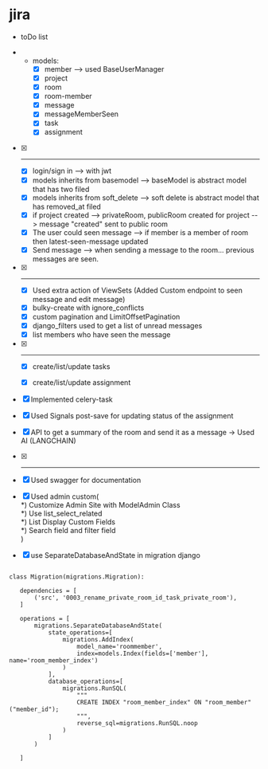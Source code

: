 # jira


- toDo list

   
- 
   - models:
     - [x] member --> used BaseUserManager 
     - [x] project  
     - [x] room
     - [x] room-member
     - [x] message
     - [x] messageMemberSeen
     - [x] task
     - [x] assignment

- [x] -----------------------------------------------------------------------------------------

  - [x] login/sign in --> with jwt
  - [x] models inherits from basemodel --> baseModel is abstract model that has two filed
  - [x] models inherits from soft_delete --> soft delete is abstract model that has removed_at filed
  - [x] if project created --> privateRoom, publicRoom created for project --> message "created" sent to public room
  - [x] The user could seen message --> if member is a member of room then latest-seen-message updated
  - [x] Send message --> when sending a message to the room... previous messages are seen. 

- [x] -----------------------------------------------------------------------------------------

  - [x] Used extra action of ViewSets (Added Custom endpoint to seen message and edit message)
  - [x] bulky-create with ignore_conflicts
  - [x] custom pagination and LimitOffsetPagination
  - [x] django_filters used to get a list of unread messages
  - [x] list members who have seen the message 
   
- [x] ------------------------------------------------------------------------------------
   
  - [x] create/list/update tasks
  - [x] create/list/update assignment

 
 - [x] Implemented celery-task    
 - [x] Used Signals post-save for updating status of the assignment
 - [x] API to get a summary of the room and send it as a message -> Used AI (LANGCHAIN)

- [x] --------------------------------------------------------------------------------------------
 
 - [x] Used swagger for documentation
 - [X] Used admin custom(  
         *) Customize Admin Site with ModelAdmin Class  
         *) Use list_select_related           
         *) List Display Custom Fields   
         *) Search field and filter field   
      )
 
 - [x] use SeparateDatabaseAndState in migration django 
 ``` 

class Migration(migrations.Migration):

    dependencies = [
        ('src', '0003_rename_private_room_id_task_private_room'),
    ]

    operations = [
        migrations.SeparateDatabaseAndState(
            state_operations=[
                migrations.AddIndex(
                    model_name='roommember',
                    index=models.Index(fields=['member'], name='room_member_index')
                )
            ],
            database_operations=[
                migrations.RunSQL(
                    """
                    CREATE INDEX "room_member_index" ON "room_member" ("member_id");
                    """,
                    reverse_sql=migrations.RunSQL.noop
                )
            ]
        )

    ]
 ```